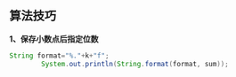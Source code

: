 ## 算法技巧

**1、保存小数点后指定位数**

```java
String format="%."+k+"f";
		System.out.println(String.format(format, sum));
```

